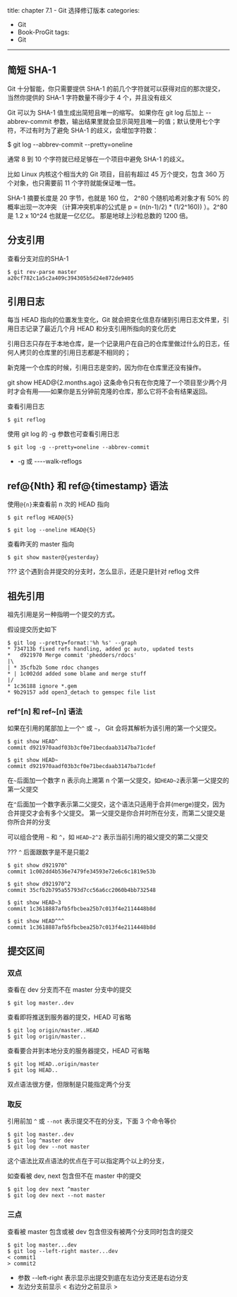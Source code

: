 ﻿title: chapter 7.1 - Git 选择修订版本
categories:
  - Git
  - Book-ProGit
tags:
  - Git

---

## 简短 SHA-1

Git 十分智能，你只需要提供 SHA-1 的前几个字符就可以获得对应的那次提交，当然你提供的 SHA-1 字符数量不得少于 4 个，并且没有歧义

Git 可以为 SHA-1 值生成出简短且唯一的缩写。 如果你在 git log 后加上 --abbrev-commit 参数，输出结果里就会显示简短且唯一的值；默认使用七个字符，不过有时为了避免 SHA-1 的歧义，会增加字符数：

$ git log --abbrev-commit --pretty=oneline

通常 8 到 10 个字符就已经足够在一个项目中避免 SHA-1 的歧义。

比如 Linux 内核这个相当大的 Git 项目，目前有超过 45 万个提交，包含 360 万个对象，也只需要前 11 个字符就能保证唯一性。

SHA-1 摘要长度是 20 字节，也就是 160 位， 2^80 个随机哈希对象才有 50% 的概率出现一次冲突 （计算冲突机率的公式是 p = (n(n-1)/2) * (1/2^160)) ）。2^80 是 1.2 x 10^24 也就是一亿亿亿。 那是地球上沙粒总数的 1200 倍。

## 分支引用

查看分支对应的SHA-1
```
$ git rev-parse master
a20cf782c1a5c2a409c394305b5d24e872de9405
```

## 引用日志

每当 HEAD 指向的位置发生变化，Git 就会把变化信息存储到引用日志文件里，引用日志记录了最近几个月 HEAD 和分支引用所指向的变化历史

引用日志只存在于本地仓库，是一个记录用户在自己的仓库里做过什么的日志，任何人拷贝的仓库里的引用日志都是不相同的；

新克隆一个仓库的时候，引用日志是空的，因为你在仓库里还没有操作。

git show HEAD@{2.months.ago} 这条命令只有在你克隆了一个项目至少两个月时才会有用——如果你是五分钟前克隆的仓库，那么它将不会有结果返回。

查看引用日志
```
$ git reflog
```

使用 git log 的 -g 参数也可查看引用日志
```
$ git log -g --pretty=oneline --abbrev-commit
```
* -g 或 ----walk-reflogs

## ref@{Nth} 和 ref@{timestamp} 语法

使用`@{n}`来查看前 n 次的 HEAD 指向
```
$ git reflog HEAD@{5}

$ git log --oneline HEAD@{5}
```

查看昨天的 master 指向
```
$ git show master@{yesterday}
```

??? 这个遇到合并提交的分支时，怎么显示，还是只是针对 reflog 文件

## 祖先引用

祖先引用是另一种指明一个提交的方式。

假设提交历史如下

```
$ git log --pretty=format:'%h %s' --graph
* 734713b fixed refs handling, added gc auto, updated tests
*   d921970 Merge commit 'phedders/rdocs'
|\
| * 35cfb2b Some rdoc changes
* | 1c002dd added some blame and merge stuff
|/
* 1c36188 ignore *.gem
* 9b29157 add open3_detach to gemspec file list
```

### ref^[n] 和 ref~[n] 语法

如果在引用的尾部加上一个`^` 或 `~`， Git 会将其解析为该引用的第一个父提交。

```
$ git show HEAD^
commit d921970aadf03b3cf0e71becdaab3147ba71cdef

$ git show HEAD~
commit d921970aadf03b3cf0e71becdaab3147ba71cdef
```

在`~`后面加一个数字 n 表示向上溯第 n 个第一父提交，如`HEAD~2`表示第一父提交的第一父提交

在`^`后面加一个数字表示第二父提交，这个语法只适用于合并(merge)提交，因为合并提交才会有多个父提交。 第一父提交是你合并时所在分支，而第二父提交是你所合并的分支

可以组合使用 `~` 和 `^`，如 `HEAD~2^2` 表示当前引用的祖父提交的第二父提交

??? `^` 后面跟数字是不是只能2

```
$ git show d921970^
commit 1c002dd4b536e7479fe34593e72e6c6c1819e53b

$ git show d921970^2
commit 35cfb2b795a55793d7cc56a6cc2060b4bb732548

$ git show HEAD~3
commit 1c3618887afb5fbcbea25b7c013f4e2114448b8d

$ git show HEAD^^^
commit 1c3618887afb5fbcbea25b7c013f4e2114448b8d
```

## 提交区间


### 双点

查看在 dev 分支而不在 master 分支中的提交
```
$ git log master..dev
```

查看即将推送到服务器的提交，HEAD 可省略
```
$ git log origin/master..HEAD
$ git log origin/master..
```

查看要合并到本地分支的服务器提交，HEAD 可省略
```
$ git log HEAD..origin/master
$ git log HEAD..
```
双点语法很方便，但限制是只能指定两个分支

### 取反

引用前加 `^` 或 `--not` 表示提交不在的分支，下面 3 个命令等价
```
$ git log master..dev
$ git log ^master dev
$ git log dev --not master
```

这个语法比双点语法的优点在于可以指定两个以上的分支，

如查看被 dev, next 包含但不在 master 中的提交

```
$ git log dev next ^master
$ git log dev next --not master
```

### 三点

查看被 master 包含或被 dev 包含但没有被两个分支同时包含的提交

```
$ git log master...dev
$ git log --left-right master...dev
< commit1
> commit2
```
* 参数 --left-right 表示显示出提交到底在左边分支还是右边分支
* 左边分支前显示 &lt; 右边分之前显示 &gt;











